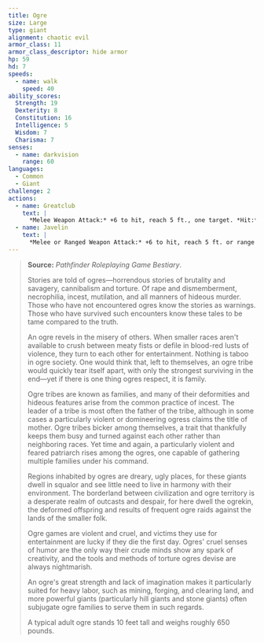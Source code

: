 ```yaml
---
title: Ogre
size: Large
type: giant
alignment: chaotic evil
armor_class: 11
armor_class_descriptor: hide armor
hp: 59
hd: 7
speeds:
  - name: walk
    speed: 40
ability_scores:
  Strength: 19
  Dexterity: 8
  Constitution: 16
  Intelligence: 5
  Wisdom: 7
  Charisma: 7
senses:
  - name: darkvision
    range: 60
languages:
  - Common
  - Giant
challenge: 2
actions:
  - name: Greatclub
    text: |
      *Melee Weapon Attack:* +6 to hit, reach 5 ft., one target. *Hit:* 13 (2d8 + 4) bludgeoning damage.
  - name: Javelin
    text: |
      *Melee or Ranged Weapon Attack:* +6 to hit, reach 5 ft. or range 30/120 ft., one target. *Hit:* 11 (2d6  + 4) piercing damage.
---
```


> **Source:** *Pathfinder Roleplaying Game Bestiary*.
>
> Stories are told of ogres—horrendous stories of brutality and savagery, cannibalism and torture. Of rape and dismemberment, necrophilia, incest, mutilation, and all manners of hideous murder. Those who have not encountered ogres know the stories as warnings. Those who have survived such encounters know these tales to be tame compared to the truth.
>
> An ogre revels in the misery of others. When smaller races aren't available to crush between meaty fists or defile in blood-red lusts of violence, they turn to each other for entertainment. Nothing is taboo in ogre society. One would think that, left to themselves, an ogre tribe would quickly tear itself apart, with only the strongest surviving in the end—yet if there is one thing ogres respect, it is family.
>
> Ogre tribes are known as families, and many of their deformities and hideous features arise from the common practice of incest. The leader of a tribe is most often the father of the tribe, although in some cases a particularly violent or domineering ogress claims the title of mother. Ogre tribes bicker among themselves, a trait that thankfully keeps them busy and turned against each other rather than neighboring races. Yet time and again, a particularly violent and feared patriarch rises among the ogres, one capable of gathering multiple families under his command.
>
> Regions inhabited by ogres are dreary, ugly places, for these giants dwell in squalor and see little need to live in harmony with their environment. The borderland between civilization and ogre territory is a desperate realm of outcasts and despair, for here dwell the ogrekin, the deformed offspring and results of frequent ogre raids against the lands of the smaller folk.
>
> Ogre games are violent and cruel, and victims they use for entertainment are lucky if they die the first day. Ogres' cruel senses of humor are the only way their crude minds show any spark of creativity, and the tools and methods of torture ogres devise are always nightmarish.
>
> An ogre's great strength and lack of imagination makes it particularly suited for heavy labor, such as mining, forging, and clearing land, and more powerful giants (particularly hill giants and stone giants) often subjugate ogre families to serve them in such regards.
>
> A typical adult ogre stands 10 feet tall and weighs roughly 650 pounds.
